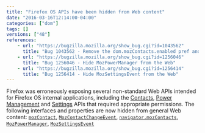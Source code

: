 ```yaml
---
title: "Firefox OS APIs have been hidden from Web content"
date: "2016-03-16T12:14:00-04:00"
categories: ["dom"]
tags: []
versions: ["48"]
references:
    - url: "https://bugzilla.mozilla.org/show_bug.cgi?id=1043562"
      title: "Bug 1043562 - Remove the dom.mozContacts.enabled pref and hide the MozContact API from code with insufficient privileges"
    - url: "https://bugzilla.mozilla.org/show_bug.cgi?id=1256046"
      title: "Bug 1256046 - Hide MozPowerManager from the Web"
    - url: "https://bugzilla.mozilla.org/show_bug.cgi?id=1256414"
      title: "Bug 1256414 - Hide MozSettingsEvent from the Web"
---
```

Firefox was erroneously exposing several non-standard Web APIs intended for Firefox OS internal applications, including the [Contacts](https://developer.mozilla.org/en-US/docs/Mozilla/Firefox_OS/API/Contacts_API), [Power Management](https://developer.mozilla.org/en-US/docs/Mozilla/Firefox_OS/API/Power_Management_API) and [Settings](https://developer.mozilla.org/en-US/docs/Mozilla/Firefox_OS/API/Settings_API) APIs that required appropriate permissions. The following interfaces and properties are now hidden from general Web content: [`mozContact`](https://developer.mozilla.org/en-US/docs/Mozilla/Firefox_OS/API/MozContact), [`MozContactChangeEvent`](https://developer.mozilla.org/en-US/docs/Mozilla/Firefox_OS/API/MozContactChangeEvent), [`navigator.mozContacts`](https://developer.mozilla.org/en-US/docs/Web/API/Navigator/mozContacts), [`MozPowerManager`](https://developer.mozilla.org/en-US/docs/Mozilla/Firefox_OS/API/MozPowerManager), [`MozSettingsEvent`](https://developer.mozilla.org/en-US/docs/Mozilla/Firefox_OS/API/MozSettingsEvent)
